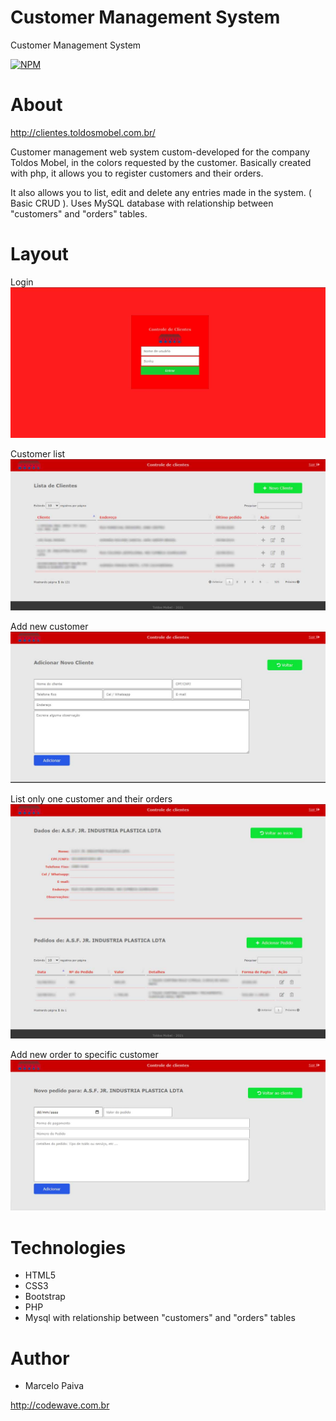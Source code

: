 # Customer Management System
Customer Management System

[![NPM](https://img.shields.io/npm/l/react)](https://github.com/marcelosurfdev/customer-management-system/blob/main/LICENSE)

# About
http://clientes.toldosmobel.com.br/

Customer management web system custom-developed for the company Toldos Mobel, in the colors requested by the customer. 
Basically created with php, it allows you to register customers and their orders.

It also allows you to list, edit and delete any entries made in the system. ( Basic CRUD ). 
Uses MySQL database with relationship between "customers" and "orders" tables.

# Layout

Login
![Screenshot](images/01.jpg)

Customer list
![Screenshot](images/02.jpg)

Add new customer
![Screenshot](images/03.jpg)

List only one customer and their orders
![Screenshot](images/04.jpg)

Add new order to specific customer
![Screenshot](images/05.jpg)

# Technologies

- HTML5
- CSS3
- Bootstrap
- PHP
- Mysql with relationship between "customers" and "orders" tables

# Author

- Marcelo Paiva

http://codewave.com.br



